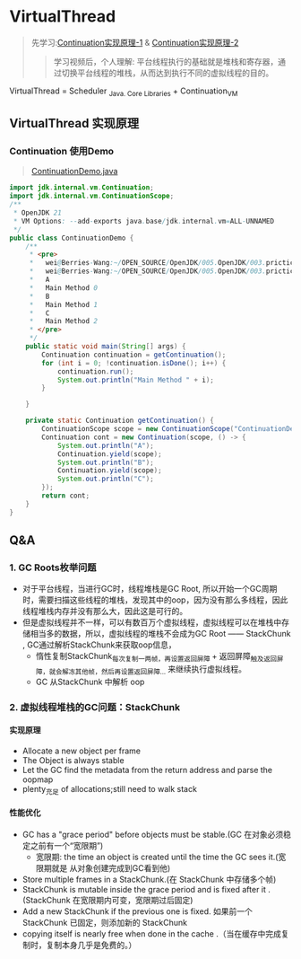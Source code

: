 # VirtualThread
> 先学习:[Continuation实现原理-1](./000.LESSONS/000.Continuation实现原理/continuation-001.mp4) & [Continuation实现原理-2](./000.LESSONS/000.Continuation实现原理/continuation-002.mp4)
>> 学习视频后，个人理解: 平台线程执行的基础就是堆栈和寄存器，通过切换平台线程的堆栈，从而达到执行不同的虚拟线程的目的。

VirtualThread = Scheduler <sub>Java. Core Libraries</sub> + Continuation<sub>VM</sub>


## VirtualThread 实现原理
### Continuation 使用Demo
> [ContinuationDemo.java](../../005.OpenJDK/003.prictice-code/ContinuationDemo.java)
```java
import jdk.internal.vm.Continuation;
import jdk.internal.vm.ContinuationScope;
/**
 * OpenJDK 21
 * VM Options: --add-exports java.base/jdk.internal.vm=ALL-UNNAMED
 */
public class ContinuationDemo {
    /**
     * <pre>
     *   wei@Berries-Wang:~/OPEN_SOURCE/OpenJDK/005.OpenJDK/003.prictice-code$ /home/wei/OPEN_SOURCE/OpenJDK/005.OpenJDK/007.OpenJDK21-GA/OpenJDK21-GA/build/linux-x86_64-server-slowdebug/jdk/bin/javac --add-exports java.base/jdk.internal.vm=ALL-UNNAMED  ContinuationDemo.java 
     *   wei@Berries-Wang:~/OPEN_SOURCE/OpenJDK/005.OpenJDK/003.prictice-code$ /home/wei/OPEN_SOURCE/OpenJDK/005.OpenJDK/007.OpenJDK21-GA/OpenJDK21-GA/build/linux-x86_64-server-slowdebug/jdk/bin/java --add-exports java.base/jdk.internal.vm=ALL-UNNAMED  ContinuationDemo
     *   A
     *   Main Method 0
     *   B
     *   Main Method 1
     *   C
     *   Main Method 2
     * </pre>
     */
    public static void main(String[] args) {
        Continuation continuation = getContinuation();
        for (int i = 0; !continuation.isDone(); i++) {
            continuation.run();
            System.out.println("Main Method " + i);
        }

    }

    private static Continuation getContinuation() {
        ContinuationScope scope = new ContinuationScope("ContinuationDemo");
        Continuation cont = new Continuation(scope, () -> {
            System.out.println("A");
            Continuation.yield(scope);
            System.out.println("B");
            Continuation.yield(scope);
            System.out.println("C");
        });
        return cont;
    }
}
```


## Q&A
### 1. GC Roots枚举问题
+ 对于平台线程，当进行GC时，线程堆栈是GC Root, 所以开始一个GC周期时，需要扫描这些线程的堆栈，发现其中的oop，因为没有那么多线程，因此线程堆栈内存并没有那么大，因此这是可行的。
+ 但是虚拟线程并不一样，可以有数百万个虚拟线程，虚拟线程可以在堆栈中存储相当多的数据，所以，虚拟线程的堆栈不会成为GC Root —— StackChunk , GC通过解析StackChunk来获取oop信息，
  - 惰性复制StackChunk<sub>每次复制一两帧，再设置返回屏障 </sub> + 返回屏障<sub>触及返回屏障，就会解冻其他帧，然后再设置返回屏障...</sub> 来继续执行虚拟线程。
  - GC 从StackChunk 中解析 oop

### 2. 虚拟线程堆栈的GC问题：StackChunk
#### 实现原理
- Allocate a new object per frame 
- The Object is always stable 
- Let the GC find the metadata from the return address and parse the oopmap 
- plenty<sub>充足</sub> of allocations;still need to walk stack
#### 性能优化
- GC has a "grace period" before objects must be stable.(GC 在对象必须稳定之前有一个“宽限期”)
  - 宽限期: the time an object is created until the time the GC sees it.(宽限期就是 从对象创建完成到GC看到他)
- Store multiple frames in a StackChunk.(在 StackChunk 中存储多个帧)
- StackChunk is mutable inside the grace period and is fixed after it .(StackChunk 在宽限期内可变，宽限期过后固定)
- Add a new StackChunk if the previous one is fixed. 如果前一个 StackChunk 已固定，则添加新的 StackChunk
- copying itself is nearly free when done in the cache .（当在缓存中完成复制时，复制本身几乎是免费的。）